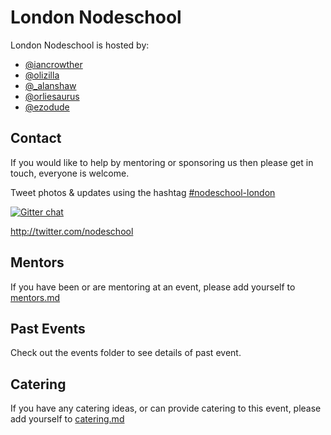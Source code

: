 # London Nodeschool
London Nodeschool is hosted by:
- [@iancrowther](http://twitter.com/iancrowther)
- [@olizilla](http://twitter.com/olizilla)
- [@_alanshaw](http://twitter.com/_alanshaw)
- [@orliesaurus](http://twitter.com/orliesaurus)
- [@ezodude](http://twitter.com/ezodude)

## Contact
If you would like to help by mentoring or sponsoring us then please get in touch, everyone is welcome.

Tweet photos & updates using the hashtag [#nodeschool-london](https://twitter.com/search?q=nodeschool-london)

[![Gitter chat](https://badges.gitter.im/nodeschool/london.png)](https://gitter.im/nodeschool/london)

http://twitter.com/nodeschool

## Mentors
If you have been or are mentoring at an event, please add yourself to [mentors.md](https://github.com/nodeschool/london/blob/master/mentors.md)

## Past Events
Check out the events folder to see details of past event.

## Catering
If you have any catering ideas, or can provide catering to this event, please add yourself to [catering.md](https://github.com/nodeschool/london/blob/master/catering.md)
